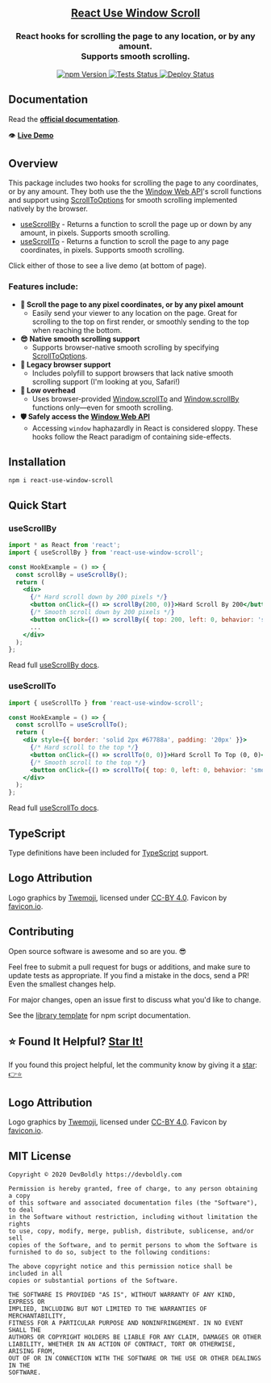 <h2 align="center">
  <a href="https://github.com/devboldly/react-use-window-scroll">React Use Window Scroll</a>
</h2>
<h3 align="center">
  React hooks for scrolling the page to any location, or by any amount.<br/>Supports smooth scrolling.
</h3>
<p align="center">
  <a href="https://badge.fury.io/js/%40devboldly%2Freact-use-window-scroll">
    <img src="https://badge.fury.io/js/%40devboldly%2Freact-use-window-scroll.svg" alt="npm Version"/>
  </a>
  <a href="https://github.com/devboldly/react-use-window-scroll/actions?query=workflow%3ATests">
    <img src="https://github.com/devboldly/react-use-window-scroll/workflows/Tests/badge.svg" alt="Tests Status"/>
  </a>
  <a href="https://github.com/devboldly/react-use-window-scroll/actions?query=workflow%3ADeploy">
    <img src="https://github.com/devboldly/react-use-window-scroll/workflows/Deploy/badge.svg" alt="Deploy Status"/>
  </a>
</p>

## Documentation

Read the **[official documentation](https://devboldly.github.io/react-use-window-scroll/)**.

👁️ **[Live Demo](https://devboldly.github.io/react-use-window-scroll/useScrollTo#hook-example)**

## Overview

This package includes two hooks for scrolling the page to any coordinates, or by any amount. They both use the the [Window Web API](https://developer.mozilla.org/en-US/docs/Web/API/Window)'s scroll functions and support using [ScrollToOptions](https://developer.mozilla.org/en-US/docs/Web/API/ScrollToOptions) for smooth scrolling implemented natively by the browser.

- [useScrollBy](https://devboldly.github.io/react-use-window-scroll/useScrollBy) - Returns a function to scroll the page up or down by any amount, in pixels. Supports smooth scrolling.
- [useScrollTo](https://devboldly.github.io/react-use-window-scroll/useScrollTo) - Returns a function to scroll the page to any page coordinates, in pixels. Supports smooth scrolling.

Click either of those to see a live demo (at bottom of page).

### Features include:

- **🎯 Scroll the page to any pixel coordinates, or by any pixel amount**
  - Easily send your viewer to any location on the page. Great for scrolling to the top on first render, or smoothly sending to the top when reaching the bottom.
- **😎 Native smooth scrolling support**
  - Supports browser-native smooth scrolling by specifying [ScrollToOptions](https://developer.mozilla.org/en-US/docs/Web/API/ScrollToOptions).
- **🧮 Legacy browser support**
  - Includes polyfill to support browsers that lack native smooth scrolling support (I'm looking at you, Safari!)
- **🤏 Low overhead**
  - Uses browser-provided [Window.scrollTo](https://developer.mozilla.org/en-US/docs/Web/API/Window/scrollTo) and [Window.scrollBy](https://developer.mozilla.org/en-US/docs/Web/API/Window/scrollBy) functions only—even for smooth scrolling.
- **🛡️ Safely access the [Window Web API](https://developer.mozilla.org/en-US/docs/Web/API/Window)**
  - Accessing `window` haphazardly in React is considered sloppy. These hooks follow the React paradigm of containing side-effects.

## Installation

```
npm i react-use-window-scroll
```

## Quick Start

### useScrollBy

```jsx
import * as React from 'react';
import { useScrollBy } from 'react-use-window-scroll';

const HookExample = () => {
  const scrollBy = useScrollBy();
  return (
    <div>
      {/* Hard scroll down by 200 pixels */}
      <button onClick={() => scrollBy(200, 0)}>Hard Scroll By 200</button>
      {/* Smooth scroll down by 200 pixels */}
      <button onClick={() => scrollBy({ top: 200, left: 0, behavior: 'smooth' })}>Smooth Scroll By 200</button>{' '}
      ...
    </div>
  );
};
```

Read full [useScrollBy docs](https://devboldly.github.io/react-use-window-scroll/useScrollBy).

### useScrollTo

```jsx
import { useScrollTo } from 'react-use-window-scroll';

const HookExample = () => {
  const scrollTo = useScrollTo();
  return (
    <div style={{ border: 'solid 2px #67788a', padding: '20px' }}>
      {/* Hard scroll to the top */}
      <button onClick={() => scrollTo(0, 0)}>Hard Scroll To Top (0, 0)</button>{' '}
      {/* Smooth scroll to the top */}
      <button onClick={() => scrollTo({ top: 0, left: 0, behavior: 'smooth' })}>Smooth Scroll To Top (0, 0)</button>
    </div>
  );
};
```

Read full [useScrollTo docs](https://devboldly.github.io/react-use-window-scroll/useScrollTo).

## TypeScript

Type definitions have been included for [TypeScript](https://www.typescriptlang.org/) support.

## Logo Attribution

Logo graphics by [Twemoji](https://github.com/twitter/twemoji), licensed under [CC-BY 4.0](https://creativecommons.org/licenses/by/4.0/). Favicon by [favicon.io](https://favicon.io/emoji-favicons/).

## Contributing

Open source software is awesome and so are you. 😎

Feel free to submit a pull request for bugs or additions, and make sure to update tests as appropriate. If you find a mistake in the docs, send a PR! Even the smallest changes help.

For major changes, open an issue first to discuss what you'd like to change.

See the [library template](https://tinyurl.com/ya3k258d) for npm script documentation.

## ⭐ Found It Helpful? [Star It!](https://github.com/devboldly/react-use-window-scroll/stargazers)

If you found this project helpful, let the community know by giving it a [star](https://github.com/devboldly/react-use-window-scroll/stargazers): [👉⭐](https://github.com/devboldly/react-use-window-scroll/stargazers)

## Logo Attribution

Logo graphics by [Twemoji](https://github.com/twitter/twemoji), licensed under [CC-BY 4.0](https://creativecommons.org/licenses/by/4.0/). Favicon by [favicon.io](https://favicon.io/emoji-favicons/).

## MIT License

```
Copyright © 2020 DevBoldly https://devboldly.com

Permission is hereby granted, free of charge, to any person obtaining a copy
of this software and associated documentation files (the "Software"), to deal
in the Software without restriction, including without limitation the rights
to use, copy, modify, merge, publish, distribute, sublicense, and/or sell
copies of the Software, and to permit persons to whom the Software is
furnished to do so, subject to the following conditions:

The above copyright notice and this permission notice shall be included in all
copies or substantial portions of the Software.

THE SOFTWARE IS PROVIDED "AS IS", WITHOUT WARRANTY OF ANY KIND, EXPRESS OR
IMPLIED, INCLUDING BUT NOT LIMITED TO THE WARRANTIES OF MERCHANTABILITY,
FITNESS FOR A PARTICULAR PURPOSE AND NONINFRINGEMENT. IN NO EVENT SHALL THE
AUTHORS OR COPYRIGHT HOLDERS BE LIABLE FOR ANY CLAIM, DAMAGES OR OTHER
LIABILITY, WHETHER IN AN ACTION OF CONTRACT, TORT OR OTHERWISE, ARISING FROM,
OUT OF OR IN CONNECTION WITH THE SOFTWARE OR THE USE OR OTHER DEALINGS IN THE
SOFTWARE.
```